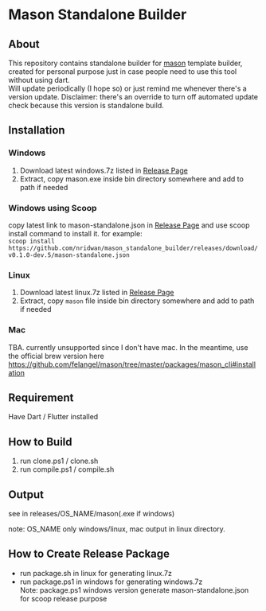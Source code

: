 # Mason Standalone Builder

## About
This repository contains standalone builder for [mason](https://github.com/felangel/mason) template builder, created for personal purpose just in case people need to use this tool without using dart.\
Will update periodically (I hope so) or just remind me whenever there's a version update.
Disclaimer: there's an override to turn off automated update check because this version is standalone build.

## Installation

### Windows
1. Download latest windows.7z listed in [Release Page](https://github.com/nridwan/mason_standalone_builder/releases)
2. Extract, copy mason.exe inside bin directory somewhere and add to path if needed

### Windows using Scoop
copy latest link to mason-standalone.json in [Release Page](https://github.com/nridwan/mason_standalone_builder/releases) and use scoop install command to install it. for example:\
`scoop install https://github.com/nridwan/mason_standalone_builder/releases/download/v0.1.0-dev.5/mason-standalone.json`

### Linux
1. Download latest linux.7z listed in [Release Page](https://github.com/nridwan/mason_standalone_builder/releases)
2. Extract, copy `mason` file inside bin directory somewhere and add to path if needed

### Mac
TBA. currently unsupported since I don't have mac.
In the meantime, use the official brew version here https://github.com/felangel/mason/tree/master/packages/mason_cli#installation

## Requirement
Have Dart / Flutter installed

## How to Build
1. run clone.ps1 / clone.sh
2. run compile.ps1 / compile.sh

## Output
see in releases/OS_NAME/mason(.exe if windows)

note: OS_NAME only windows/linux, mac output in linux directory.

## How to Create Release Package
- run package.sh in linux for generating linux.7z
- run package.ps1 in windows for generating windows.7z\
  Note: package.ps1 windows version generate mason-standalone.json for scoop release purpose
